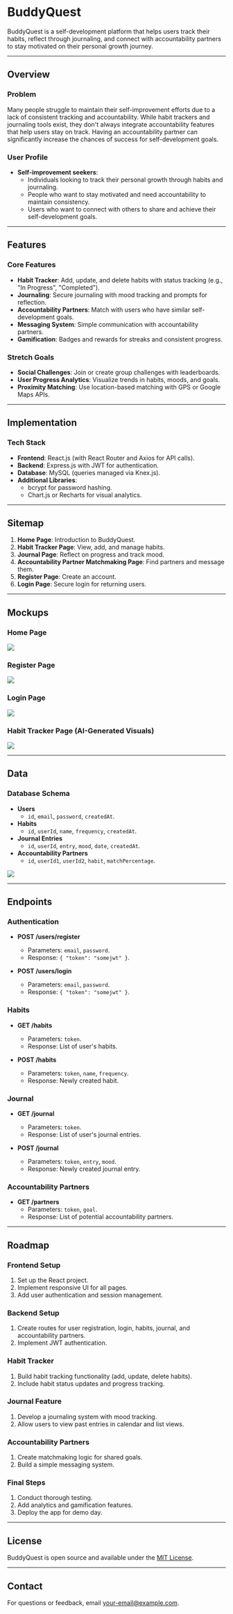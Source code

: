 # **BuddyQuest**

BuddyQuest is a self-development platform that helps users track their habits, reflect through journaling, and connect with accountability partners to stay motivated on their personal growth journey.

---

## **Overview**

### **Problem**

Many people struggle to maintain their self-improvement efforts due to a lack of consistent tracking and accountability. While habit trackers and journaling tools exist, they don't always integrate accountability features that help users stay on track. Having an accountability partner can significantly increase the chances of success for self-development goals.

### **User Profile**

- **Self-improvement seekers**:
  - Individuals looking to track their personal growth through habits and journaling.
  - People who want to stay motivated and need accountability to maintain consistency.
  - Users who want to connect with others to share and achieve their self-development goals.

---

## **Features**

### **Core Features**

- **Habit Tracker**: Add, update, and delete habits with status tracking (e.g., "In Progress", "Completed").
- **Journaling**: Secure journaling with mood tracking and prompts for reflection.
- **Accountability Partners**: Match with users who have similar self-development goals.
- **Messaging System**: Simple communication with accountability partners.
- **Gamification**: Badges and rewards for streaks and consistent progress.

### **Stretch Goals**

- **Social Challenges**: Join or create group challenges with leaderboards.
- **User Progress Analytics**: Visualize trends in habits, moods, and goals.
- **Proximity Matching**: Use location-based matching with GPS or Google Maps APIs.

---

## **Implementation**

### **Tech Stack**

- **Frontend**: React.js (with React Router and Axios for API calls).
- **Backend**: Express.js with JWT for authentication.
- **Database**: MySQL (queries managed via Knex.js).
- **Additional Libraries**:
  - bcrypt for password hashing.
  - Chart.js or Recharts for visual analytics.

---

## **Sitemap**

1. **Home Page**: Introduction to BuddyQuest.
2. **Habit Tracker Page**: View, add, and manage habits.
3. **Journal Page**: Reflect on progress and track mood.
4. **Accountability Partner Matchmaking Page**: Find partners and message them.
5. **Register Page**: Create an account.
6. **Login Page**: Secure login for returning users.

---

## **Mockups**

### **Home Page**

![](../Assets/Homepage.png)

### **Register Page**

![](../Assets/Register.png)

### **Login Page**

![](../Assets/Login.png)

### **Habit Tracker Page (AI-Generated Visuals)**

![](../Assets/AI%20gen%20Image.webp)

---

## **Data**

### **Database Schema**

- **Users**
  - `id`, `email`, `password`, `createdAt`.
- **Habits**
  - `id`, `userId`, `name`, `frequency`, `createdAt`.
- **Journal Entries**
  - `id`, `userId`, `entry`, `mood`, `date`, `createdAt`.
- **Accountability Partners**
  - `id`, `userId1`, `userId2`, `habit`, `matchPercentage`.

![](../Assets/SQL.png)

---

## **Endpoints**

### **Authentication**

- **POST /users/register**

  - Parameters: `email`, `password`.
  - Response: `{ "token": "somejwt" }`.

- **POST /users/login**
  - Parameters: `email`, `password`.
  - Response: `{ "token": "somejwt" }`.

### **Habits**

- **GET /habits**

  - Parameters: `token`.
  - Response: List of user's habits.

- **POST /habits**
  - Parameters: `token`, `name`, `frequency`.
  - Response: Newly created habit.

### **Journal**

- **GET /journal**

  - Parameters: `token`.
  - Response: List of user's journal entries.

- **POST /journal**
  - Parameters: `token`, `entry`, `mood`.
  - Response: Newly created journal entry.

### **Accountability Partners**

- **GET /partners**
  - Parameters: `token`, `goal`.
  - Response: List of potential accountability partners.

---

## **Roadmap**

### **Frontend Setup**

1. Set up the React project.
2. Implement responsive UI for all pages.
3. Add user authentication and session management.

### **Backend Setup**

1. Create routes for user registration, login, habits, journal, and accountability partners.
2. Implement JWT authentication.

### **Habit Tracker**

1. Build habit tracking functionality (add, update, delete habits).
2. Include habit status updates and progress tracking.

### **Journal Feature**

1. Develop a journaling system with mood tracking.
2. Allow users to view past entries in calendar and list views.

### **Accountability Partners**

1. Create matchmaking logic for shared goals.
2. Build a simple messaging system.

### **Final Steps**

1. Conduct thorough testing.
2. Add analytics and gamification features.
3. Deploy the app for demo day.

---

## **License**

BuddyQuest is open source and available under the [MIT License](LICENSE).

---

## **Contact**

For questions or feedback, email [your-email@example.com](mailto:your-email@example.com).
